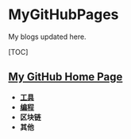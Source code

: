 # MyGitHubPages
My blogs updated here.


[TOC]

## [My GitHub Home Page](https://github.com/ciyaer/MyGitHubPages/blob/master/My%20GitHub%20Home%20Page/MyGitHubHomePage.md)

* **[工具](https://github.com/ciyaer/MyGitHubPages/tree/master/My%20GitHub%20Home%20Page/工具)**
* **[编程](https://github.com/ciyaer/MyGitHubPages/tree/master/My%20GitHub%20Home%20Page/编程)**
* **区块链**
* **其他**







